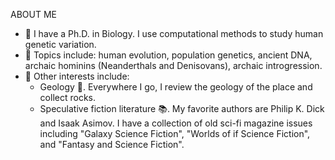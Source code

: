 ABOUT ME
- 👋 I have a Ph.D. in Biology. I use computational methods to study human genetic variation.
- 👀 Topics include: human evolution, population genetics, ancient DNA, archaic hominins (Neanderthals and Denisovans), archaic introgression.
- 🌱 Other interests include:
  -  Geology 🗻. Everywhere I go, I review the geology of the place and collect rocks.
  -  Speculative fiction literature 📚. My favorite authors are Philip K. Dick and Isaak Asimov. I have a collection of old sci-fi magazine issues including "Galaxy Science Fiction", "Worlds of if Science Fiction", and "Fantasy and Science Fiction".

<!---
- 💞️ I’m looking to collaborate on ...
- 📫 How to reach me ...

KSVelArc/KSVelArc is a ✨ special ✨ repository because its `README.md` (this file) appears on your GitHub profile.
You can click the Preview link to take a look at your changes.
--->
